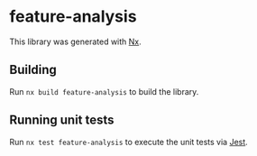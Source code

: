 # feature-analysis

This library was generated with [Nx](https://nx.dev).

## Building

Run `nx build feature-analysis` to build the library.

## Running unit tests

Run `nx test feature-analysis` to execute the unit tests via [Jest](https://jestjs.io).
